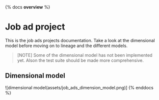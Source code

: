 {% docs __overview__ %}

# Job ad project

This is the job ads projects documentation. Take a look at the dimensional model before moving on to lineage and the different models.

> [NOTE]
> Some of the dimensional model has not been implemented yet. Alson the test suite should be made more comprehensive.

## Dimensional model
![dimensional model(assets/job_ads_dimension_model.png)]
{% enddocs %}